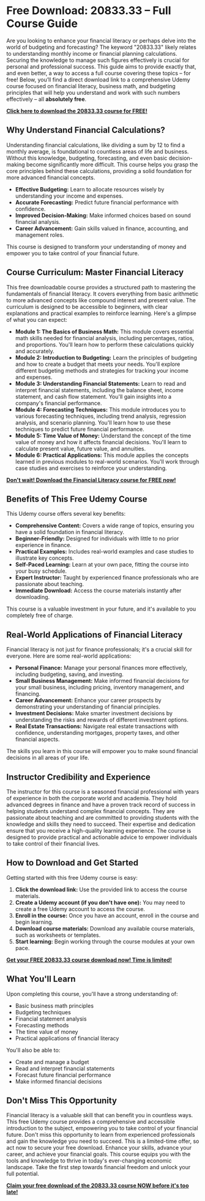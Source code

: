 # Free Download: 20833.33 – Full Course Guide

Are you looking to enhance your financial literacy or perhaps delve into the world of budgeting and forecasting? The keyword "20833.33" likely relates to understanding monthly income or financial planning calculations. Securing the knowledge to manage such figures effectively is crucial for personal and professional success. This guide aims to provide exactly that, and even better, a way to access a full course covering these topics – for free! Below, you’ll find a direct download link to a comprehensive Udemy course focused on financial literacy, business math, and budgeting principles that will help you understand and work with such numbers effectively – all **absolutely free**.

[**Click here to download the 20833.33 course for FREE!**](https://udemywork.com/20833-33)

## Why Understand Financial Calculations?

Understanding financial calculations, like dividing a sum by 12 to find a monthly average, is foundational to countless areas of life and business. Without this knowledge, budgeting, forecasting, and even basic decision-making become significantly more difficult. This course helps you grasp the core principles behind these calculations, providing a solid foundation for more advanced financial concepts.

*   **Effective Budgeting:** Learn to allocate resources wisely by understanding your income and expenses.
*   **Accurate Forecasting:** Predict future financial performance with confidence.
*   **Improved Decision-Making:** Make informed choices based on sound financial analysis.
*   **Career Advancement:** Gain skills valued in finance, accounting, and management roles.

This course is designed to transform your understanding of money and empower you to take control of your financial future.

## Course Curriculum: Master Financial Literacy

This free downloadable course provides a structured path to mastering the fundamentals of financial literacy. It covers everything from basic arithmetic to more advanced concepts like compound interest and present value. The curriculum is designed to be accessible to beginners, with clear explanations and practical examples to reinforce learning. Here's a glimpse of what you can expect:

*   **Module 1: The Basics of Business Math:** This module covers essential math skills needed for financial analysis, including percentages, ratios, and proportions. You'll learn how to perform these calculations quickly and accurately.
*   **Module 2: Introduction to Budgeting:** Learn the principles of budgeting and how to create a budget that meets your needs. You'll explore different budgeting methods and strategies for tracking your income and expenses.
*   **Module 3: Understanding Financial Statements:** Learn to read and interpret financial statements, including the balance sheet, income statement, and cash flow statement. You'll gain insights into a company's financial performance.
*   **Module 4: Forecasting Techniques:** This module introduces you to various forecasting techniques, including trend analysis, regression analysis, and scenario planning. You'll learn how to use these techniques to predict future financial performance.
*   **Module 5: Time Value of Money:** Understand the concept of the time value of money and how it affects financial decisions. You'll learn to calculate present value, future value, and annuities.
*   **Module 6: Practical Applications:** This module applies the concepts learned in previous modules to real-world scenarios. You'll work through case studies and exercises to reinforce your understanding.

[**Don't wait! Download the Financial Literacy course for FREE now!**](https://udemywork.com/20833-33)

## Benefits of This Free Udemy Course

This Udemy course offers several key benefits:

*   **Comprehensive Content:** Covers a wide range of topics, ensuring you have a solid foundation in financial literacy.
*   **Beginner-Friendly:** Designed for individuals with little to no prior experience in finance.
*   **Practical Examples:** Includes real-world examples and case studies to illustrate key concepts.
*   **Self-Paced Learning:** Learn at your own pace, fitting the course into your busy schedule.
*   **Expert Instructor:** Taught by experienced finance professionals who are passionate about teaching.
*   **Immediate Download:** Access the course materials instantly after downloading.

This course is a valuable investment in your future, and it's available to you completely free of charge.

## Real-World Applications of Financial Literacy

Financial literacy is not just for finance professionals; it's a crucial skill for everyone. Here are some real-world applications:

*   **Personal Finance:** Manage your personal finances more effectively, including budgeting, saving, and investing.
*   **Small Business Management:** Make informed financial decisions for your small business, including pricing, inventory management, and financing.
*   **Career Advancement:** Enhance your career prospects by demonstrating your understanding of financial principles.
*   **Investment Decisions:** Make smarter investment decisions by understanding the risks and rewards of different investment options.
*   **Real Estate Transactions:** Navigate real estate transactions with confidence, understanding mortgages, property taxes, and other financial aspects.

The skills you learn in this course will empower you to make sound financial decisions in all areas of your life.

## Instructor Credibility and Experience

The instructor for this course is a seasoned financial professional with years of experience in both the corporate world and academia. They hold advanced degrees in finance and have a proven track record of success in helping students understand complex financial concepts. They are passionate about teaching and are committed to providing students with the knowledge and skills they need to succeed. Their expertise and dedication ensure that you receive a high-quality learning experience. The course is designed to provide practical and actionable advice to empower individuals to take control of their financial lives.

## How to Download and Get Started

Getting started with this free Udemy course is easy:

1.  **Click the download link:** Use the provided link to access the course materials.
2.  **Create a Udemy account (if you don't have one):** You may need to create a free Udemy account to access the course.
3.  **Enroll in the course:** Once you have an account, enroll in the course and begin learning.
4.  **Download course materials:** Download any available course materials, such as worksheets or templates.
5.  **Start learning:** Begin working through the course modules at your own pace.

[**Get your FREE 20833.33 course download now! Time is limited!**](https://udemywork.com/20833-33)

## What You'll Learn

Upon completing this course, you'll have a strong understanding of:

*   Basic business math principles
*   Budgeting techniques
*   Financial statement analysis
*   Forecasting methods
*   The time value of money
*   Practical applications of financial literacy

You'll also be able to:

*   Create and manage a budget
*   Read and interpret financial statements
*   Forecast future financial performance
*   Make informed financial decisions

## Don't Miss This Opportunity

Financial literacy is a valuable skill that can benefit you in countless ways. This free Udemy course provides a comprehensive and accessible introduction to the subject, empowering you to take control of your financial future. Don't miss this opportunity to learn from experienced professionals and gain the knowledge you need to succeed. This is a limited-time offer, so act now to secure your free download. Enhance your skills, advance your career, and achieve your financial goals. This course equips you with the tools and knowledge to thrive in today's ever-changing economic landscape. Take the first step towards financial freedom and unlock your full potential.

[**Claim your free download of the 20833.33 course NOW before it's too late!**](https://udemywork.com/20833-33)
